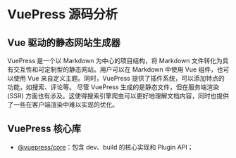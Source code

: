 # VuePress 源码分析
## Vue 驱动的静态网站生成器
VuePress 是一个以 Markdown 为中心的项目结构，将 Markdown 文件转化为具有交互性和可定制型的静态网站。用户可以在 Markdown 中使用 Vue 组件，也可以使用 Vue 来自定义主题。同时，VuePress 提供了插件系统，可以添加特点的功能，如搜索、评论等。 尽管 VuePress 生成的是静态文件，但在服务端渲染 (SSR) 方面也有涉及。这使得搜索引擎爬虫可以更好地理解文档内容，同时也提供了一些在客户端渲染中难以实现的优化。

## VuePress 核心库

- [@vuepress/core](https://github.com/vuejs/vuepress/tree/master/packages/@vuepress/core)：包含 dev、build 的核心实现和 Plugin API；